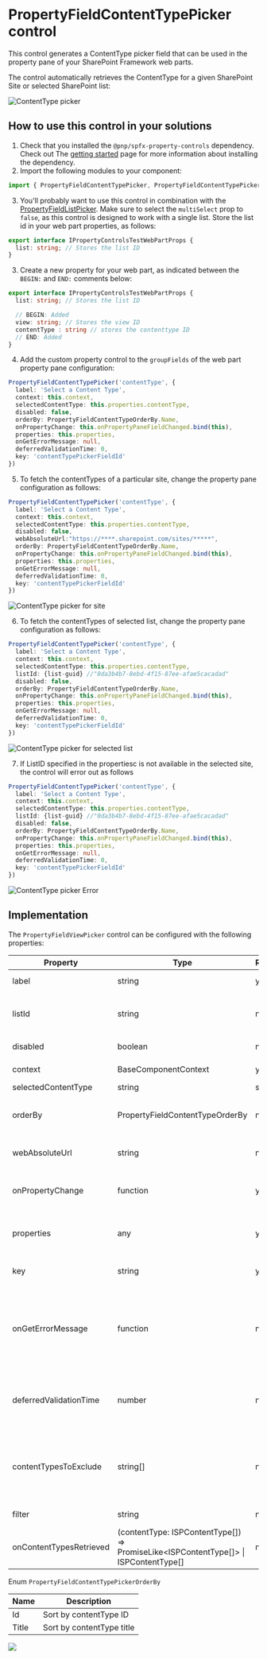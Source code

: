 # PropertyFieldContentTypePicker control

This control generates a ContentType picker field that can be used in the property pane of your SharePoint Framework web parts.

The control automatically retrieves the ContentType for a given SharePoint Site or selected SharePoint list:

![ContentType picker](../assets/contentTypePicker.png)

## How to use this control in your solutions

1. Check that you installed the `@pnp/spfx-property-controls` dependency. Check out The [getting started](../../#getting-started) page for more information about installing the dependency.
2. Import the following modules to your component:

```TypeScript
import { PropertyFieldContentTypePicker, PropertyFieldContentTypePickerOrderBy } from '@pnp/spfx-property-controls/lib/PropertyFieldContentTypePicker';
```

3. You'll probably want to use this control in combination with the [PropertyFieldListPicker](./PropertyFieldListPicker.md). Make sure to select the `multiSelect` prop to `false`, as this control is designed to work with a single list. Store the list id in your web part properties, as follows:
```TypeScript
export interface IPropertyControlsTestWebPartProps {
  list: string; // Stores the list ID
}
```

3. Create a new property for your web part, as indicated between the `BEGIN:` and `END:` comments below:


```TypeScript
export interface IPropertyControlsTestWebPartProps {
  list: string; // Stores the list ID

  // BEGIN: Added
  view: string; // Stores the view ID
  contentType : string // stores the contenttype ID
  // END: Added
}
```

4. Add the custom property control to the `groupFields` of the web part property pane configuration:

```TypeScript
PropertyFieldContentTypePicker('contentType', {
  label: 'Select a Content Type',
  context: this.context,
  selectedContentType: this.properties.contentType,
  disabled: false,
  orderBy: PropertyFieldContentTypeOrderBy.Name,
  onPropertyChange: this.onPropertyPaneFieldChanged.bind(this),
  properties: this.properties,
  onGetErrorMessage: null,
  deferredValidationTime: 0,
  key: 'contentTypePickerFieldId'
})

```

5. To fetch the contentTypes of a particular site, change the property pane configuration as follows:

```TypeScript
PropertyFieldContentTypePicker('contentType', {
  label: 'Select a Content Type',
  context: this.context,
  selectedContentType: this.properties.contentType,
  disabled: false,
  webAbsoluteUrl:"https://****.sharepoint.com/sites/*****",
  orderBy: PropertyFieldContentTypeOrderBy.Name,
  onPropertyChange: this.onPropertyPaneFieldChanged.bind(this),
  properties: this.properties,
  onGetErrorMessage: null,
  deferredValidationTime: 0,
  key: 'contentTypePickerFieldId'
})
```
![ContentType picker for site ](../assets/contentTypes-for-Site.gif)

6. To fetch the contentTypes of selected list, change the property pane configuration as follows:

```TypeScript
PropertyFieldContentTypePicker('contentType', {
  label: 'Select a Content Type',
  context: this.context,
  selectedContentType: this.properties.contentType,
  listId: {list-guid} //"0da3b4b7-8ebd-4f15-87ee-afae5cacadad"
  disabled: false,
  orderBy: PropertyFieldContentTypeOrderBy.Name,
  onPropertyChange: this.onPropertyPaneFieldChanged.bind(this),
  properties: this.properties,
  onGetErrorMessage: null,
  deferredValidationTime: 0,
  key: 'contentTypePickerFieldId'
})

```

![ContentType picker for selected list ](../assets/contentTypePicker1.png)

7. If ListID specified in the propertiesc is not available in the selected site, the control will error out as follows
```TypeScript
PropertyFieldContentTypePicker('contentType', {
  label: 'Select a Content Type',
  context: this.context,
  selectedContentType: this.properties.contentType,
  listId: {list-guid} //"0da3b4b7-8ebd-4f15-87ee-afae5cacadad"
  disabled: false,
  orderBy: PropertyFieldContentTypeOrderBy.Name,
  onPropertyChange: this.onPropertyPaneFieldChanged.bind(this),
  properties: this.properties,
  onGetErrorMessage: null,
  deferredValidationTime: 0,
  key: 'contentTypePickerFieldId'
})

```
![ContentType picker Error ](../assets/contentTypePicker-Error.png)

## Implementation

The `PropertyFieldViewPicker` control can be configured with the following properties:

| Property | Type | Required | Description |
| ---- | ---- | ---- | ---- |
| label | string | yes | Property field label displayed on top. |
| listId | string | no | The ID of the list or library you wish to select a contentType from. |
| disabled | boolean | no | Specify if the control needs to be disabled. |
| context | BaseComponentContext | yes | Context of the current web part. |
| selectedContentType | string | string[] | no | IDefines ContentType titles which should be excluded from the ContentType picker control. |
| orderBy | PropertyFieldContentTypeOrderBy | no | Specify the property on which you want to order the retrieve set of ContentTypes. |
| webAbsoluteUrl | string | no | Absolute Web Url of target site (user requires permissions) |
| onPropertyChange | function | yes | Defines a onPropertyChange function to raise when the date gets changed. |
| properties | any | yes | Parent web part properties, this object is use to update the property value.  |
| key | string | yes | An unique key that indicates the identity of this control. |
| onGetErrorMessage | function | no | The method is used to get the validation error message and determine whether the input value is valid or not. See [this documentation](https://dev.office.com/sharepoint/docs/spfx/web-parts/guidance/validate-web-part-property-values) to learn how to use it. |
| deferredValidationTime | number | no | Control will start to validate after users stop typing for `deferredValidationTime` milliseconds. Default value is 200. |
| contentTypesToExclude | string[] | no | Defines contentTypes by which should be excluded from the contentType picker control. You can specify contentType titles or IDs |
| filter | string | no | Filter contentTypes from OData query. |
| onContentTypesRetrieved | (contentType: ISPContentType[]) => PromiseLike<ISPContentType[]> \| ISPContentType[] | no | Callback that is called before the dropdown is populated. |


Enum `PropertyFieldContentTypePickerOrderBy`

| Name | Description |
| ---- | ---- |
| Id | Sort by contentType ID |
| Title | Sort by contentType title |

![](https://telemetry.sharepointpnp.com/sp-dev-fx-property-controls/wiki/PropertyFieldContentTypePicker)
